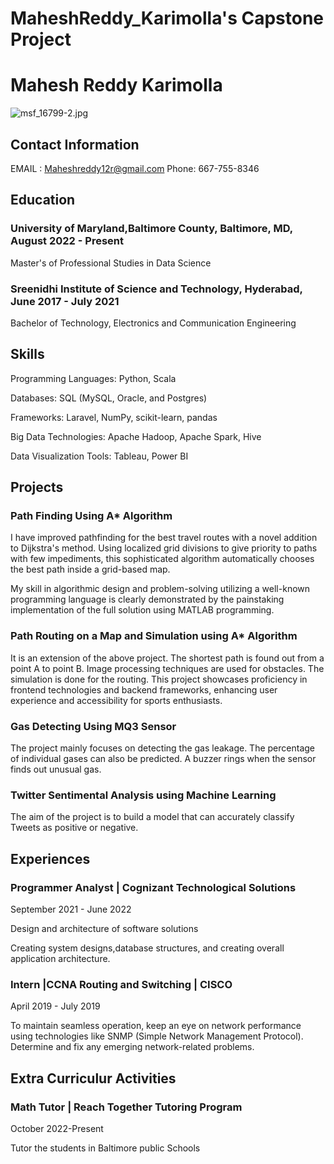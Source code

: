 # MaheshReddy_Karimolla's Capstone Project


# Mahesh Reddy Karimolla

![msf_16799-2.jpg](attachment:msf_16799-2.jpg)


## Contact Information
EMAIL : Maheshreddy12r@gmail.com
Phone: 667-755-8346

## Education
### University of Maryland,Baltimore County, Baltimore, MD,  August 2022 - Present

Master's of Professional Studies in Data Science
 
### Sreenidhi Institute of Science and Technology, Hyderabad,  June 2017 - July 2021

Bachelor of Technology, Electronics and Communication Engineering


## Skills
Programming Languages:	Python, Scala

Databases:	SQL (MySQL, Oracle, and Postgres) 

Frameworks:	Laravel, NumPy, scikit-learn, pandas

Big Data Technologies:	Apache Hadoop, Apache Spark, Hive

Data Visualization Tools:	Tableau, Power BI


## Projects

### Path Finding Using A* Algorithm
I have improved pathfinding for the best travel routes with a novel addition to Dijkstra's method. Using localized grid divisions to give priority to paths with few impediments, this sophisticated algorithm automatically chooses the best path inside a grid-based map. 

My skill in algorithmic design and problem-solving utilizing a well-known programming language is clearly demonstrated by the painstaking implementation of the full solution using MATLAB programming.

### Path Routing on a Map and Simulation using A* Algorithm
It is an extension of the above project. The shortest path is found out from a point A to point B. Image processing techniques are used for obstacles. The simulation is done for the routing. This project showcases proficiency in frontend technologies and backend frameworks, enhancing user experience and accessibility for sports enthusiasts.

### Gas Detecting Using MQ3 Sensor
The project mainly focuses on detecting the gas leakage. The percentage of individual gases can also be predicted. A buzzer rings when the sensor finds out unusual gas.

### Twitter Sentimental Analysis using Machine Learning
The aim of the project is to build a model that can accurately classify Tweets as positive or negative.

## Experiences
### Programmer Analyst | Cognizant Technological Solutions
September 2021 - June 2022

Design and architecture of software solutions

Creating system designs,database structures, and creating overall application architecture.

### Intern |CCNA Routing and Switching | CISCO
April 2019 - July 2019

To maintain seamless operation, keep an eye on network performance using technologies like SNMP (Simple Network Management Protocol). Determine and fix any emerging network-related problems.

## Extra Curriculur Activities
### Math Tutor | Reach Together Tutoring Program
October 2022-Present

Tutor the students in Baltimore public Schools
